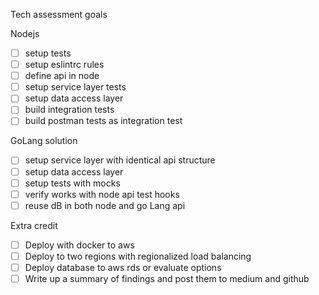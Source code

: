 Tech assessment goals

Nodejs
- [ ] setup tests
- [ ] setup eslintrc rules
- [ ] define api in node
- [ ] setup service layer tests
- [ ] setup data access layer
- [ ] build integration tests
- [ ] build postman tests as integration test 

GoLang solution
- [ ] setup service layer with identical api structure
- [ ] setup data access layer 
- [ ] setup tests with mocks
- [ ] verify works with node api test hooks
- [ ] reuse dB in both node and go Lang api

Extra credit
- [ ] Deploy with docker to aws
- [ ] Deploy to two regions with regionalized load balancing
- [ ] Deploy database to aws rds or evaluate options 
- [ ] Write up a summary of findings and post them to medium and github
